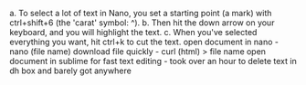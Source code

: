 a. To select a lot of text in Nano, you set a starting point (a mark) with ctrl+shift+6 (the 'carat' symbol: ^). b. Then hit the down arrow on your keyboard, and you will highlight the text. c. When you've selected everything you want, hit ctrl+k to cut the text.
open document in nano - nano (file name)
download file quickly - curl (html) > file name
open document in sublime for fast text editing - took over an hour to delete text in dh box and barely got anywhere 
